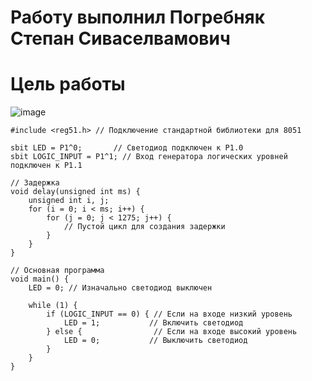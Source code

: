 # Работу выполнил Погребняк Степан Сиваселвамович

# Цель работы

![image](https://github.com/user-attachments/assets/edc6690b-d64e-4835-abac-597d41965975)




```
#include <reg51.h> // Подключение стандартной библиотеки для 8051

sbit LED = P1^0;       // Светодиод подключен к P1.0
sbit LOGIC_INPUT = P1^1; // Вход генератора логических уровней подключен к P1.1

// Задержка
void delay(unsigned int ms) {
    unsigned int i, j;
    for (i = 0; i < ms; i++) {
        for (j = 0; j < 1275; j++) {
            // Пустой цикл для создания задержки
        }
    }
}

// Основная программа
void main() {
    LED = 0; // Изначально светодиод выключен

    while (1) {
        if (LOGIC_INPUT == 0) { // Если на входе низкий уровень
            LED = 1;           // Включить светодиод
        } else {                // Если на входе высокий уровень
            LED = 0;           // Выключить светодиод
        }
    }
}

```

